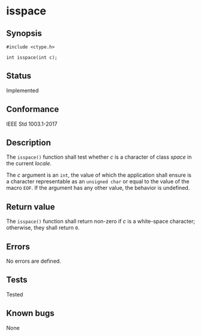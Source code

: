 # isspace

## Synopsis

`#include <ctype.h>`

`int isspace(int c);`

## Status

Implemented

## Conformance

IEEE Std 1003.1-2017

## Description

The `isspace()` function shall test whether _c_ is a character of class _space_ in the current
_locale_.

The _c_ argument is an `int`, the value of which the application shall ensure is a character representable as an
`unsigned char` or equal to the value of the macro `EOF`. If the argument has any other value, the behavior is
undefined.

## Return value

The `isspace()` function shall return non-zero if _c_ is a white-space character; otherwise, they shall return `0`.

## Errors

No errors are defined.

## Tests

Tested

## Known bugs

None

